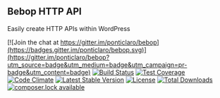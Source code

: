 Bebop HTTP API
---

Easily create HTTP APIs within WordPress

[![Join the chat at https://gitter.im/ponticlaro/bebop](https://badges.gitter.im/ponticlaro/bebop.svg)](https://gitter.im/ponticlaro/bebop?utm_source=badge&utm_medium=badge&utm_campaign=pr-badge&utm_content=badge)
[![Build Status](https://travis-ci.org/ponticlaro/bebop-http-api.svg?branch=master)](https://travis-ci.org/ponticlaro/bebop-http-api)
[![Test Coverage](https://codeclimate.com/github/ponticlaro/bebop-http-api/badges/coverage.svg)](https://codeclimate.com/github/ponticlaro/bebop-http-api/coverage)
[![Code Climate](https://codeclimate.com/github/ponticlaro/bebop-http-api/badges/gpa.svg)](https://codeclimate.com/github/ponticlaro/bebop-http-api)
[![Latest Stable Version](https://poser.pugx.org/ponticlaro/bebop-http-api/v/stable.png)](https://packagist.org/packages/ponticlaro/bebop-http-api)
[![License](https://poser.pugx.org/ponticlaro/bebop-http-api/license.png)](https://packagist.org/packages/ponticlaro/bebop-http-api)
[![Total Downloads](https://poser.pugx.org/ponticlaro/bebop-http-api/downloads.png)](https://packagist.org/packages/ponticlaro/bebop-http-api)
[![composer.lock available](https://poser.pugx.org/ponticlaro/bebop-http-api/composerlock)](https://packagist.org/packages/ponticlaro/bebop-http-api)